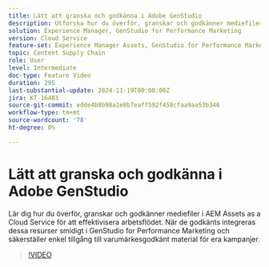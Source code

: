 ```yaml
---
title: Lätt att granska och godkänna i Adobe GenStudio
description: Utforska hur du överför, granskar och godkänner mediefiler i AEM Assets så att de blir tillgängliga för användning i GenStudio for Performance Marketing.
solution: Experience Manager, GenStudio for Performance Marketing
version: Cloud Service
feature-set: Experience Manager Assets, GenStudio for Performance Marketing
topic: Content Supply Chain
role: User
level: Intermediate
doc-type: Feature Video
duration: 295
last-substantial-update: 2024-11-19T00:00:00Z
jira: KT-16483
source-git-commit: edde4b8b98a1e8b7eaff592f458cfaa9aa53b346
workflow-type: tm+mt
source-wordcount: '78'
ht-degree: 0%

---
```



# Lätt att granska och godkänna i Adobe GenStudio

Lär dig hur du överför, granskar och godkänner mediefiler i AEM Assets as a Cloud Service för att effektivisera arbetsflödet. När de godkänts integreras dessa resurser smidigt i GenStudio for Performance Marketing och säkerställer enkel tillgång till varumärkesgodkänt material för era kampanjer.

>[!VIDEO](https://video.tv.adobe.com/v/3439265/?learn=on)
